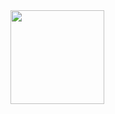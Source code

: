 <div>
  <img height="150em" src="https://github-readme-stats.vercel.app/api/top-langs/?username=eduardoworrel&layout=compact&langs_count=7&theme=ayu-mirage&include_all_commits=true&count_private=true"/>
</div>
